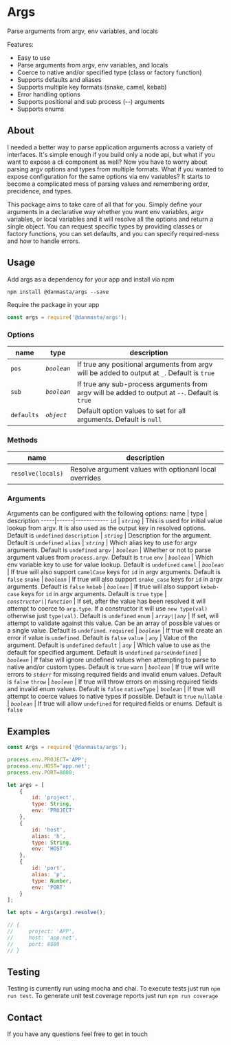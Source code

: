 # Args
Parse arguments from argv, env variables, and locals

Features:
* Easy to use
* Parse arguments from argv, env variables, and locals
* Coerce to native and/or specified type (class or factory function)
* Supports defaults and aliases
* Supports multiple key formats (snake, camel, kebab)
* Error handling options
* Supports positional and sub process (--) arguments
* Supports enums

## About
I needed a better way to parse application arguments across a variety of interfaces. It's simple enough if you build only a node api, but what if you want to expose a cli component as well? Now you have to worry about parsing argv options and types from multiple formats. What if you wanted to expose configuration for the same options via env variables? It starts to become a complicated mess of parsing values and remembering order, precidence, and types.

This package aims to take care of all that for you. Simply define your arguments in a declarative way whether you want env variables, argv variables, or local variables and it will resolve all the options and return a single object. You can request specific types by providing classes or factory functions, you can set defaults, and you can specify required-ness and how to handle errors.

## Usage
Add args as a dependency for your app and install via npm
```
npm install @danmasta/args --save
```
Require the package in your app
```javascript
const args = require('@danmasta/args');
```

### Options
name | type | description
-----|------|------------
`pos` | *`boolean`* | If true any positional arguments from argv will be added to output at `_`. Default is `true`
`sub` | *`boolean`* | If true any sub-process arguments from argv will be added to output at `--`. Default is `true`
`defaults` | *`object`* | Default option values to set for all arguments. Default is `null`

### Methods
name | description
-----|------------
`resolve(locals)` | Resolve argument values with optionanl local overrides


### Arguments
Arguments can be configured with the following options:
name | type | description
-----|------|------------
`id` | *`string`* | This is used for initial value lookup from argv. It is also used as the output key in resolved options. Default is `undefined`
`description` | *`string`* | Description for the argument. Default is `undefined`
`alias` | *`string`* | Which alias key to use for argv arguments. Default is `undefined`
`argv` | *`boolean`* | Whether or not to parse argument values from `process.argv`. Default is `true`
`env` | *`boolean`* | Which env variable key to use for value lookup. Default is `undefined`
`camel` | *`boolean`* | If true will also support `camelCase` keys for `id` in argv arguments. Default is `false`
`snake` | *`boolean`* | If true will also support `snake_case` keys for `id` in argv arguments. Default is `false`
`kebab` | *`boolean`* | If true will also support `kebab-case` keys for `id` in argv arguments. Default is `true`
`type` | *`constructor\|function`* | If set, after the value has been resolved it will attempt to coerce to `arg.type`. If a constructor it will use `new type(val)` otherwise just `type(val)`. Default is `undefined`
`enum` | *`array\|any`* | If set, will attempt to validate against this value. Can be an array of possible values or a single value. Default is `undefined`.
`required` | *`boolean`* | If true will create an error if value is `undefined`. Default is `false`
`value` | *`any`* | Value of the argument. Default is `undefined`
`default` | *`any`* | Which value to use as the default for specified argument. Default is `undefined`
`parseUndefined` | *`boolean`* | If false will ignore undefined values when attempting to parse to native and/or custom types. Default is `true`
`warn` | *`boolean`* | If true will write errors to `stderr` for missing required fields and invalid enum values. Default is `false`
`throw` | *`boolean`* | If true will throw errors on missing required fields and invalid enum values. Default is `false`
`nativeType` | *`boolean`* | If true will attempt to coerce values to native types if possible. Default is `true`
`nullable` | *`boolean`* | If true will allow `undefined` for required fields or enums. Default is `false`

## Examples
```js
const Args = require('@danmasta/args');

process.env.PROJECT='APP';
process.env.HOST='app.net';
process.env.PORT=8080;

let args = [
    {
        id: 'project',
        type: String,
        env: 'PROJECT'
    },
    {
        id: 'host',
        alias: 'h',
        type: String,
        env: 'HOST'
    },
    {
        id: 'port',
        alias: 'p',
        type: Number,
        env: 'PORT'
    }
];

let opts = Args(args).resolve();

// {
//     project: 'APP',
//     host: 'app.net',
//     port: 8080
// }

```

## Testing
Testing is currently run using mocha and chai. To execute tests just run `npm run test`. To generate unit test coverage reports just run `npm run coverage`

## Contact
If you have any questions feel free to get in touch

